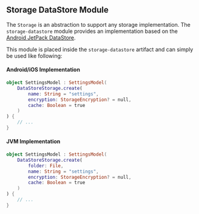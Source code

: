 ## Storage DataStore Module

The `Storage` is an abstraction to support any storage implementation. The `storage-datastore` module provides an implementation based on the [Android JetPack DataStore](https://developer.android.com/topic/libraries/architecture/datastore).

This module is placed inside the `storage-datastore` artifact and can simply be used like following:

#### Android/iOS Implementation

```kotlin
object SettingsModel : SettingsModel(
    DataStoreStorage.create(
        name: String = "settings",
        encryption: StorageEncryption? = null,
        cache: Boolean = true
    )
) {
    // ...
}
```

#### JVM Implementation

```kotlin
object SettingsModel : SettingsModel(
    DataStoreStorage.create(
        folder: File,
        name: String = "settings",
        encryption: StorageEncryption? = null,
        cache: Boolean = true
    )
) {
    // ...
}
```
